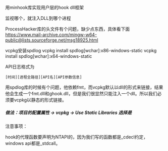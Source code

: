 用minhook库实现用户层的hook dll框架

监视哪个，就注入DLL到哪个进程



ProcessHacker库的头文件有个问题，缺少点东西，具体看下面  
https://www.mail-archive.com/mingw-w64-public@lists.sourceforge.net/msg18925.html



vcpkg安装spdlog    vcpkg install spdlog[wchar]:x86-windows-static    vcpkg install spdlog[wchar]:x64-windows-static



API日志格式为

```
[时间][进程全路径][API名][API参数信息]
```



用spdlog库的时候有个问题，他依赖fmt，而vcpkg默认以dll的形式来链接，结果他会生成一个fmt.dll和ghook.dll，但是我们很显然只能注入一个dll。所以我们必须要vcpkg以静态的形式链接。

##### 做法：项目的配置属性 -> vcpkg -> Use Static Libraries 选择是











注意事项：

hook的代理函数要声明为NTAPI的，因为我们写的函数都是_cdecl约定，windows api都是_stdcall。

